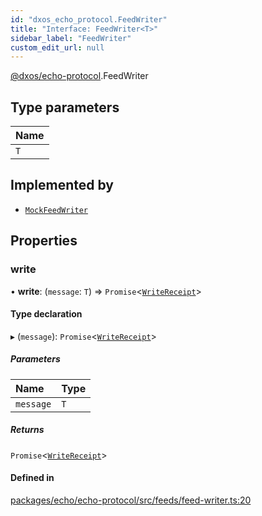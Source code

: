```yaml
---
id: "dxos_echo_protocol.FeedWriter"
title: "Interface: FeedWriter<T>"
sidebar_label: "FeedWriter"
custom_edit_url: null
---
```


[@dxos/echo-protocol](../modules/dxos_echo_protocol.md).FeedWriter

## Type parameters

| Name |
| :------ |
| `T` |

## Implemented by

- [`MockFeedWriter`](../classes/dxos_echo_protocol.MockFeedWriter.md)

## Properties

### write

• **write**: (`message`: `T`) => `Promise`<[`WriteReceipt`](dxos_echo_protocol.WriteReceipt.md)\>

#### Type declaration

▸ (`message`): `Promise`<[`WriteReceipt`](dxos_echo_protocol.WriteReceipt.md)\>

##### Parameters

| Name | Type |
| :------ | :------ |
| `message` | `T` |

##### Returns

`Promise`<[`WriteReceipt`](dxos_echo_protocol.WriteReceipt.md)\>

#### Defined in

[packages/echo/echo-protocol/src/feeds/feed-writer.ts:20](https://github.com/dxos/protocols/blob/6f4c34af3/packages/echo/echo-protocol/src/feeds/feed-writer.ts#L20)
